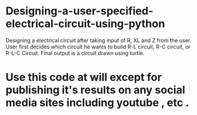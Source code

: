 # Designing-a-user-specified-electrical-circuit-using-python
Designing a electrical circuit after taking input of R, XL and Z from the user. User first decides which circuit he wants to build R-L circuit, R-C circuit, or R-L-C Circuit. Final output is a circuit drawn using turtle.


# Use this code at will except for publishing it's results on any social media sites including youtube , etc .

